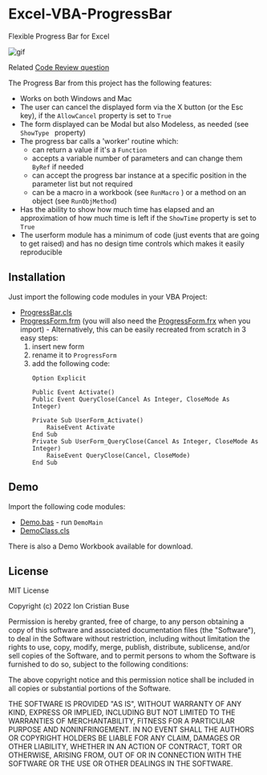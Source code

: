 # Excel-VBA-ProgressBar
Flexible Progress Bar for Excel

![gif](https://github.com/user-attachments/assets/1ce4af8b-5c16-4138-91d9-b91953fda97c)


Related [Code Review question](https://codereview.stackexchange.com/questions/273741/progress-bar-for-excel)

The Progress Bar from this project has the following features:
 - Works on both Windows and Mac
 - The user can cancel the displayed form via the X button (or the Esc key), if the ```AllowCancel``` property is set to ```True```
 - The form displayed can be Modal but also Modeless, as needed (see ```ShowType ``` property)
 - The progress bar calls a 'worker' routine which:
   - can return a value if it's a ```Function```
   - accepts a variable number of parameters and can change them ```ByRef``` if needed
   - can accept the progress bar instance at a specific position in the parameter list but not required
   - can be a macro in a workbook (see ```RunMacro``` ) or a method on an object (see ```RunObjMethod```)
 - Has the ability to show how much time has elapsed and an approximation of how much time is left if the ```ShowTime``` property is set to ```True```
 - The userform module has a minimum of code (just events that are going to get raised) and has no design time controls which makes it easily reproducible

## Installation
Just import the following code modules in your VBA Project:
* [ProgressBar.cls](https://github.com/cristianbuse/Excel-VBA-ProgressBar/blob/master/src/ProgressBar.cls)
* [ProgressForm.frm](https://github.com/cristianbuse/Excel-VBA-ProgressBar/blob/master/src/ProgressForm.frm) (you will also need the [ProgressForm.frx](https://github.com/cristianbuse/Excel-VBA-ProgressBar/blob/master/src/ProgressForm.frx) when you import) - Alternatively, this can be easily recreated from scratch in 3 easy steps:
  1. insert new form
  2. rename it to ```ProgressForm```
  3. add the following code:
      ```VBA
      Option Explicit

      Public Event Activate()
      Public Event QueryClose(Cancel As Integer, CloseMode As Integer)

      Private Sub UserForm_Activate()
          RaiseEvent Activate
      End Sub
      Private Sub UserForm_QueryClose(Cancel As Integer, CloseMode As Integer)
          RaiseEvent QueryClose(Cancel, CloseMode)
      End Sub
      ```

## Demo

Import the following code modules:
* [Demo.bas](https://github.com/cristianbuse/Excel-VBA-ProgressBar/blob/master/src/Demo/Demo.bas) - run ```DemoMain```
* [DemoClass.cls](https://github.com/cristianbuse/Excel-VBA-ProgressBar/blob/master/src/Demo/DemoClass.cls)

There is also a Demo Workbook available for download.

## License
MIT License

Copyright (c) 2022 Ion Cristian Buse

Permission is hereby granted, free of charge, to any person obtaining a copy of this software and associated documentation files (the "Software"), to deal in the Software without restriction, including without limitation the rights to use, copy, modify, merge, publish, distribute, sublicense, and/or sell copies of the Software, and to permit persons to whom the Software is furnished to do so, subject to the following conditions:

The above copyright notice and this permission notice shall be included in all copies or substantial portions of the Software.

THE SOFTWARE IS PROVIDED "AS IS", WITHOUT WARRANTY OF ANY KIND, EXPRESS OR IMPLIED, INCLUDING BUT NOT LIMITED TO THE WARRANTIES OF MERCHANTABILITY, FITNESS FOR A PARTICULAR PURPOSE AND NONINFRINGEMENT. IN NO EVENT SHALL THE AUTHORS OR COPYRIGHT HOLDERS BE LIABLE FOR ANY CLAIM, DAMAGES OR OTHER LIABILITY, WHETHER IN AN ACTION OF CONTRACT, TORT OR OTHERWISE, ARISING FROM, OUT OF OR IN CONNECTION WITH THE SOFTWARE OR THE USE OR OTHER DEALINGS IN THE SOFTWARE.
